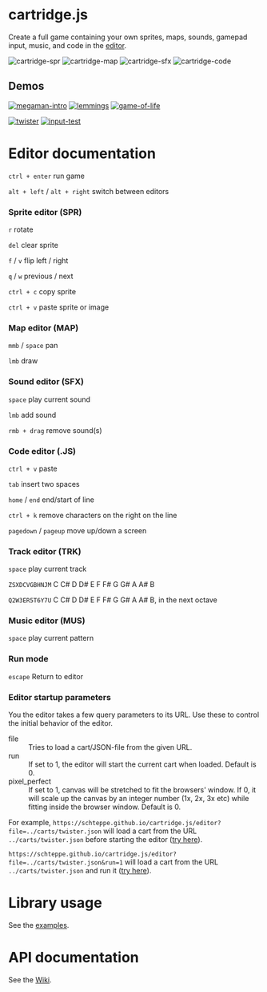 cartridge.js
============

Create a full game containing your own sprites, maps, sounds, gamepad input, music, and code in the [editor](https://schteppe.github.io/cartridge.js/editor/).

![cartridge-spr](https://cloud.githubusercontent.com/assets/1063152/21720212/3147227c-d422-11e6-9484-149fb534830e.png)
![cartridge-map](https://cloud.githubusercontent.com/assets/1063152/21720211/3138b93a-d422-11e6-837e-708bb0742084.png)
![cartridge-sfx](https://cloud.githubusercontent.com/assets/1063152/21720210/3121a6b4-d422-11e6-934d-53ec301d5d10.png)
![cartridge-code](https://cloud.githubusercontent.com/assets/1063152/21720207/2e36373a-d422-11e6-9d71-9d021ba08e6f.png)

## Demos

[![megaman-intro](https://cloud.githubusercontent.com/assets/1063152/21720795/6fa28680-d425-11e6-8530-f516e8697b5d.png)](https://schteppe.github.io/cartridge.js/editor/?file=../carts/megaman-intro.json&run=1)
[![lemmings](https://cloud.githubusercontent.com/assets/1063152/21808248/c1c28e54-d742-11e6-8c07-50e40d8ba6d2.png)](https://schteppe.github.io/cartridge.js/editor/?file=../carts/lemmings.json&run=1)
[![game-of-life](https://cloud.githubusercontent.com/assets/1063152/22184077/616345b6-e0cb-11e6-940d-4e61c1455421.png)](https://schteppe.github.io/cartridge.js/editor/?file=../carts/gameoflife.json&run=1)

[![twister](https://cloud.githubusercontent.com/assets/1063152/22183937/61f1ff60-e0c9-11e6-8835-0c99ebd31d0b.png)](https://schteppe.github.io/cartridge.js/editor/?file=../carts/twister.json&run=1)
[![input-test](https://cloud.githubusercontent.com/assets/1063152/22183938/6498d446-e0c9-11e6-81a9-29a9c39780ea.png)](https://schteppe.github.io/cartridge.js/editor/?file=../carts/input.json&run=1)

# Editor documentation

`ctrl + enter` run game

`alt + left` / `alt + right` switch between editors

### Sprite editor (SPR)

`r` rotate

`del` clear sprite

`f` / `v` flip left / right

`q` / `w` previous / next

`ctrl + c` copy sprite

`ctrl + v` paste sprite or image

### Map editor (MAP)

`mmb` / `space` pan

`lmb` draw

### Sound editor (SFX)

`space` play current sound

`lmb` add sound

`rmb + drag` remove sound(s)

### Code editor (.JS)

`ctrl + v` paste

`tab` insert two spaces

`home` / `end` end/start of line

`ctrl + k` remove characters on the right on the line

`pagedown` / `pageup` move up/down a screen

### Track editor (TRK)

`space` play current track

`ZSXDCVGBHNJM` C C# D D# E F F# G G# A A# B

`Q2W3ER5T6Y7U` C C# D D# E F F# G G# A A# B, in the next octave

### Music editor (MUS)

`space` play current pattern

### Run mode

`escape` Return to editor

### Editor startup parameters

You the editor takes a few query parameters to its URL. Use these to control the initial behavior of the editor.

<dl>
  <dt>file</dt>
  <dd>Tries to load a cart/JSON-file from the given URL.</dd>
  <dt>run</dt>
  <dd>If set to 1, the editor will start the current cart when loaded. Default is 0.</dd>
  <dt>pixel_perfect</dt>
  <dd>If set to 1, canvas will be stretched to fit the browsers' window. If 0, it will scale up the canvas by an integer number (1x, 2x, 3x etc) while fitting inside the browser window. Default is 0.</dd>
</dl>

For example, `https://schteppe.github.io/cartridge.js/editor?file=../carts/twister.json` will load a cart from the URL `../carts/twister.json` before starting the editor ([try here](https://schteppe.github.io/cartridge.js/editor?file=../carts/twister.json)).

`https://schteppe.github.io/cartridge.js/editor?file=../carts/twister.json&run=1` will load a cart from the URL `../carts/twister.json` and run it ([try here](https://schteppe.github.io/cartridge.js/editor?file=../carts/twister.json&run=1)).

# Library usage

See the [examples](examples/).

# API documentation

See the [Wiki](https://github.com/schteppe/cartridge.js/wiki).
